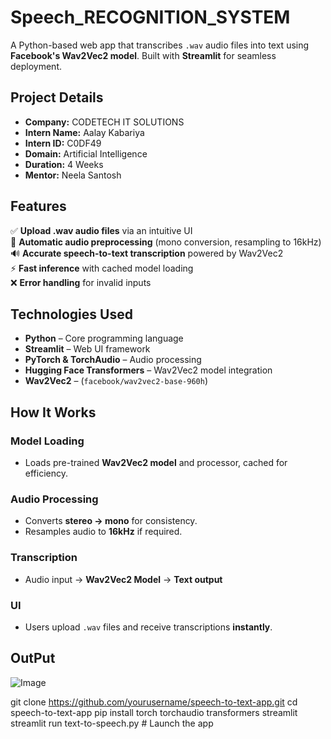 # Speech_RECOGNITION_SYSTEM 
A Python-based web app that transcribes `.wav` audio files into text using **Facebook's Wav2Vec2 model**. Built with **Streamlit** for seamless deployment.

## Project Details  
- **Company:** CODETECH IT SOLUTIONS  
- **Intern Name:** Aalay Kabariya  
- **Intern ID:** C0DF49  
- **Domain:** Artificial Intelligence  
- **Duration:** 4 Weeks  
- **Mentor:** Neela Santosh  

## Features  
✅ **Upload .wav audio files** via an intuitive UI  
🔄 **Automatic audio preprocessing** (mono conversion, resampling to 16kHz)  
🔊 **Accurate speech-to-text transcription** powered by Wav2Vec2  
⚡ **Fast inference** with cached model loading  
❌ **Error handling** for invalid inputs  

## Technologies Used  
- **Python** – Core programming language  
- **Streamlit** – Web UI framework  
- **PyTorch & TorchAudio** – Audio processing  
- **Hugging Face Transformers** – Wav2Vec2 model integration  
- **Wav2Vec2** – (`facebook/wav2vec2-base-960h`)  

## How It Works  
### Model Loading  
- Loads pre-trained **Wav2Vec2 model** and processor, cached for efficiency.  

### Audio Processing  
- Converts **stereo → mono** for consistency.  
- Resamples audio to **16kHz** if required.  

### Transcription  
- Audio input → **Wav2Vec2 Model** → **Text output**  

### UI  
- Users upload `.wav` files and receive transcriptions **instantly**.  


## OutPut
![Image](https://github.com/user-attachments/assets/625b8aaf-e74a-4fea-bb7a-deba0654bc96)







git clone https://github.com/yourusername/speech-to-text-app.git
cd speech-to-text-app
pip install torch torchaudio transformers streamlit 
streamlit run text-to-speech.py  # Launch the app
